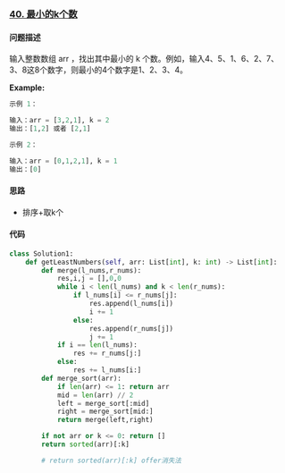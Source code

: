 ### [40. 最小的k个数](https://leetcode-cn.com/problems/zui-xiao-de-kge-shu-lcof/)

#### 问题描述
输入整数数组 arr ，找出其中最小的 k 个数。例如，输入4、5、1、6、2、7、3、8这8个数字，则最小的4个数字是1、2、3、4。

**Example:**
```python
示例 1：

输入：arr = [3,2,1], k = 2
输出：[1,2] 或者 [2,1]

示例 2：

输入：arr = [0,1,2,1], k = 1
输出：[0]
```

#### 思路
- 排序+取k个

#### 代码

```python
class Solution1:
    def getLeastNumbers(self, arr: List[int], k: int) -> List[int]:
        def merge(l_nums,r_nums):
            res,i,j = [],0,0
            while i < len(l_nums) and k < len(r_nums):
                if l_nums[i] <= r_nums[j]:
                    res.append(l_nums[i])
                    i += 1
                else:
                    res.append(r_nums[j])
                    j += 1
            if i == len(l_nums):
                res += r_nums[j:]
            else:
                res += l_nums[i:]
        def merge_sort(arr):
            if len(arr) <= 1: return arr
            mid = len(arr) // 2
            left = merge_sort[:mid]
            right = merge_sort[mid:]
            return merge(left,right)

        if not arr or k <= 0: return []
        return sorted(arr)[:k]

        # return sorted(arr)[:k] offer消失法
